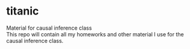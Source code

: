 # titanic
Material for causal inference class\
This repo will contain all my homeworks and other material I use for the causal inference class.
